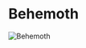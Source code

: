 # Behemoth

![Behemoth](http://assets.farmhouse.co/publishing/1-shoot-it-yourself/images/behemoth-1.jpg)
